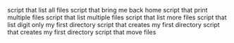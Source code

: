 script that list all files
script that bring me back home
script that print multiple files
script that list multiple files
script that list more files
script that list digit only
my first directory
script that creates my first directory
script that creates my first directory
script that move files
